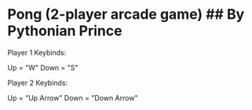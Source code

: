 # Pong (2-player arcade game) ## By Pythonian Prince
Player 1 Keybinds:

Up = "W"
Down = "S"


Player 2 Keybinds:

Up = "Up Arrow"
Down = "Down Arrow"
